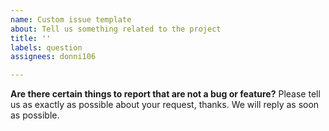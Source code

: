 ```yaml
---
name: Custom issue template
about: Tell us something related to the project
title: ''
labels: question
assignees: donni106

---
```


**Are there certain things to report that are not a bug or feature?**
Please tell us as exactly as possible about your request, thanks.
We will reply as soon as possible.
